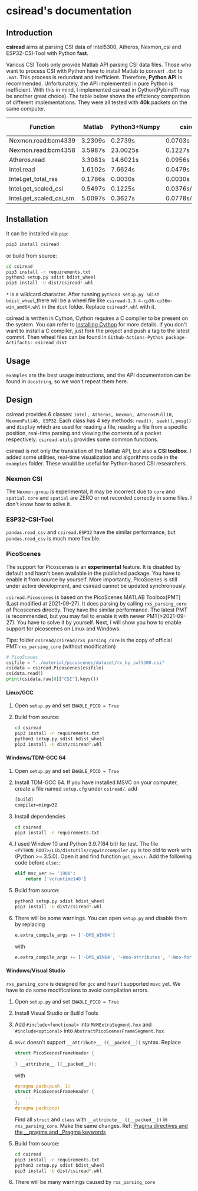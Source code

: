 # csiread's documentation

## Introduction

**csiread** aims at parsing CSI data of Intel5300, Atheros, Nexmon_csi and ESP32-CSI-Tool with Python **fast**. 

Various CSI Tools only provide Matlab API parsing CSI data files. Those who want to process CSI with Python have to install Matlab to convert `.dat` to `.mat`. This process is redundant and inefficient. Therefore, **Python API** is recommended. Unfortunately, the API implemented in pure Python is inefficient. With this in mind, I implemented csiread in Cython(Pybind11 may be another great choice). The table below shows the efficiency comparison of different implementations. They were all tested with **40k** packets on the same computer.

|        Function         | Matlab   | Python3+Numpy | csiread    | file size |
|-------------------------|----------|---------------|------------|-----------|
| Nexmon.read:bcm4339     | 3.2309s  | 0.2739s       | 0.0703s    | 44.0MB    |
| Nexmon.read:bcm4358     | 3.5987s  | 23.0025s      | 0.1227s    | 44.0MB    |
| Atheros.read            | 3.3081s  | 14.6021s      | 0.0956s    | 76.3MB    |
| Intel.read              | 1.6102s  | 7.6624s       | 0.0479s    | 21.0MB    |
| Intel.get_total_rss     | 0.1786s  | 0.0030s       | 0.0030s    |           |
| Intel.get_scaled_csi    | 0.5497s  | 0.1225s       | 0.0376s/0.0278s |      |
| Intel.get_scaled_csi_sm | 5.0097s  | 0.3627s       | 0.0778s/0.0465s |      |

## Installation

It can be installed via `pip`:

```bash
pip3 install csiread
```

or build from source:

```bash
cd csiread
pip3 install -r requirements.txt
python3 setup.py sdist bdist_wheel
pip3 install -U dist/csiread*.whl
```

`*` is a wildcard character. After running `python3 setup.py sdist bdist_wheel`,there will be a wheel file like `csiread-1.3.4-cp36-cp36m-win_amd64.whl` in the `dist` folder. Replace `csiread*.whl` with it.

csiread is written in Cython, Cython requires a C compiler to be present on the system. You can refer to [Installing Cython](https://cython.readthedocs.io/en/latest/src/quickstart/install.html) for more details. If you don't want to install a C compiler, just fork the project and push a tag to the latest commit. Then wheel files can be found in `Github-Actions-Python package-Artifacts: csiread_dist`

## Usage

`examples` are the best usage instructions, and the API documentation can be found in `docstring`, so we won't repeat them here.

## Design

csiread provides 6 classes: `Intel, Atheros, Nexmon, AtherosPull10, NexmonPull46, ESP32`. Each class has 4 key methods: `read(), seek()`, `pmsg()` and `display` which are used for reading a file, reading a file from a specific position, real-time parsing and viewing the contents of a packet respectively. `csiread.utils` provides some common functions.

csiread is not only the translation of the Matlab API, but also a **CSI toolbox**. I added some utilities, real-time visualization and algorithms code in the `examples` folder. These would be useful for Python-based CSI researchers.

### Nexmon CSI

The `Nexmon.group` is experimental, it may be incorrect due to `core` and `spatial`. `core` and `spatial` are ZERO or not recorded correctly in some files. I don't know how to solve it.

### ESP32-CSI-Tool

`pandas.read_csv` and `csiread.ESP32` have the similar performance, but `pandas.read_csv` is much more flexible.

### PicoScenes

The support for Picoscenes is an **experimental** feature. It is disabled by default and hasn't been available in the published package. You have to enable it from source by yourself. More importantly, PicoScenes is still under active development, and csiread cannot be updated synchronously.

`csiread.Picoscenes` is based on the PicoScenes MATLAB Toolbox(PMT)(Last modified at 2021-09-27). It does parsing by calling `rxs_parsing_core` of Picoscenes directly. They have the similar performance. The latest PMT is recommended, but you may fail to enable it with newer PMT(>2021-09-27). You have to solve it by yourself. Next, I will show you how to enable support for picoscenes on Linux and Windows.

Tips: folder `csiread/csiread/rxs_parsing_core` is the copy of official PMT:`rxs_parsing_core` (without modification)

```python
# PicoScenes
csifile = "../material/picoscenes/dataset/rx_by_iwl5300.csi"
csidata = csiread.Picoscenes(csifile)
csidata.read()
print(csidata.raw[0]["CSI"].keys())
```

#### Linux/GCC

1. Open `setup.py` and set `ENABLE_PICO = True`
2. Build from source:

	```bash
	cd csiread
	pip3 install -r requirements.txt
	python3 setup.py sdist bdist_wheel
	pip3 install -U dist/csiread*.whl
	```

#### Windows/TDM-GCC 64

1. Open `setup.py` and set `ENABLE_PICO = True`
2. Install TDM-GCC 64. If you have installed MSVC on your computer, create a file named `setup.cfg` under `csiread/`. add

	```txt
	[build]
	compiler=mingw32
	```

3. Install dependencies

	```bash
	cd csiread
	pip3 install -r requirements.txt
	```

4. I used Window 10 and Python 3.9.7(64 bit) for test. The file `<PYTHON_ROOT>/Lib/distutils/cygwinccompiler.py` is too old to work with (Python >= 3.5.0). Open it and find function `get_msvcr`. Add the following code before `else:`:

	```python
	elif msc_ver >= '1900':
		return ['vcruntime140']
	```

5. Build from source:

	```bash
	python3 setup.py sdist bdist_wheel
	pip3 install -U dist/csiread*.whl
	```

6. There will be some warnings. You can open `setup.py` and disable them by replacing

	```python
	e.extra_compile_args += ['-DMS_WIN64']
	```

	with

	```python
	e.extra_compile_args += ['-DMS_WIN64', '-Wno-attributes', '-Wno-format', '-Wno-format-extra-args', '-Wno-sign-compare]
	```

#### Windows/Visual Studio

`rxs_parsing_core` is designed for `gcc` and hasn't supported `msvc` yet. We have to do some modifications to avoid compilation errors.

1. Open `setup.py` and set `ENABLE_PICO = True`
2. Install Visual Studio or Bulild Tools
3. Add `#include<functional>` into `MVMExtraSegment.hxx` and `#include<optional>` into `AbstractPicoScenesFrameSegment.hxx`
4. `msvc` doesn't support `__attribute__ ((__packed__))` syntax. Replace

	```cpp
	struct PicoScenesFrameHeader {
		...
	} __attribute__ ((__packed__));
	```

	with

	```cpp
	#pragma pack(push, 1)
	struct PicoScenesFrameHeader {
		...
	};
	#pragma pack(pop)
	```

	Find all `struct` and `class` with `__attribute__ ((__packed__))` in `rxs_parsing_core`. Make the same changes. 
	Ref: [Pragma directives and the __pragma and _Pragma keywords](https://docs.microsoft.com/en-us/cpp/preprocessor/pragma-directives-and-the-pragma-keyword?view=msvc-160)

5. Build from source:

	```bash
	cd csiread
	pip3 install -r requirements.txt
	python3 setup.py sdist bdist_wheel
	pip3 install -U dist/csiread*.whl
	```

6. There will be many warnings caused by `rxs_parsing_core`
